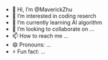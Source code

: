 - 👋 Hi, I’m @MaverickZhu
- 👀 I’m interested in coding reserch
- 🌱 I’m currently learning AI algorithm
- 💞️ I’m looking to collaborate on ...
- 📫 How to reach me ...
- 😄 Pronouns: ...
- ⚡ Fun fact: ...

<!---
MaverickZhu/MaverickZhu is a ✨ special ✨ repository because its `README.md` (this file) appears on your GitHub profile.
You can click the Preview link to take a look at your changes.
--->
